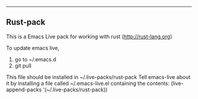 ------------------------------------------------------------------------------------

## Rust-pack

This is a Emacs Live pack for working with rust (http://rust-lang.org)



To update emacs live,
1. go to ~/.emacs.d
2. git pull

This file should be installed in ~/.live-packs/rust-pack
Tell emacs-live about it by installing a file called ~/.emacs-live.el
containing the contents:
    (live-append-packs '(~/.live-packs/rust-pack))


